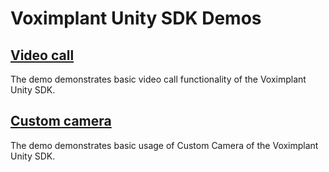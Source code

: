 # Voximplant Unity SDK Demos

## [Video call](VideoCallDemo/)

The demo demonstrates basic video call functionality of the Voximplant Unity SDK.

## [Custom camera](CustomCameraDemo/)

The demo demonstrates basic usage of Custom Camera of the Voximplant Unity SDK.

